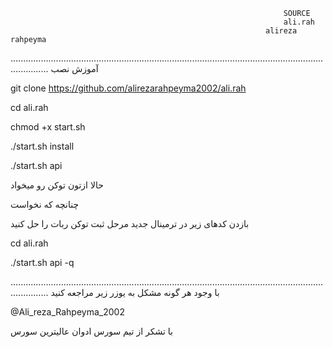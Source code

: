                                                                  
                                                                 SOURCE
                                                                 ali.rah
                                                             alireza rahpeyma
...........................................................................................................................................
آموزش نصب

git clone https://github.com/alirezarahpeyma2002/ali.rah

cd ali.rah

chmod +x start.sh

./start.sh install

./start.sh api

حالا ازتون  توکن رو میخواد

چنانچه که نخواست

بازدن کدهای زیر در ترمینال جدید مرحل ثبت توکن ربات را حل کنید

cd ali.rah

./start.sh api -q

...........................................................................................................................................
با وجود هر گونه مشکل به یوزر زیر مراجعه کنید

@Ali_reza_Rahpeyma_2002

با تشکر از تیم سورس ادوان عالیترین سورس
